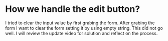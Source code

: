 

# How we handle the edit button? 

I tried to clear the input value by first grabing the form. After grabing the form I want to clear the form setting it by using empty string. This did not go well. I will review the update video for solution and reflect on the process. 